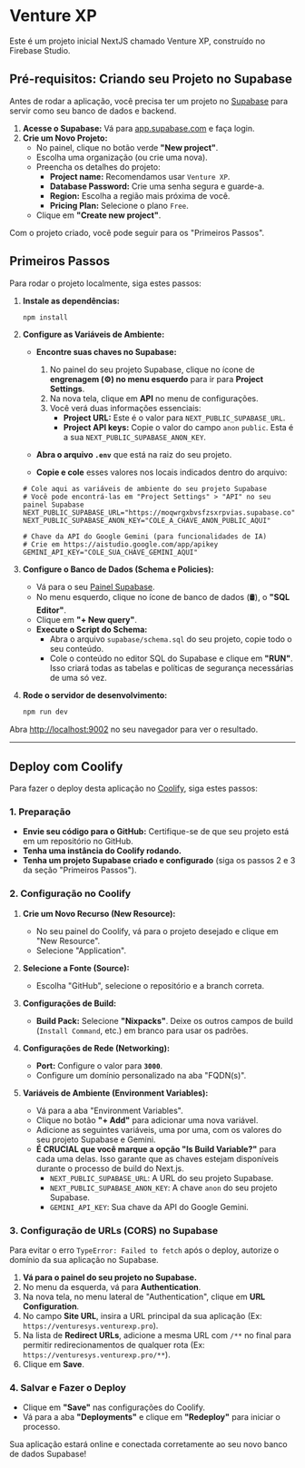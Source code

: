 
# Venture XP

Este é um projeto inicial NextJS chamado Venture XP, construído no Firebase Studio.

## Pré-requisitos: Criando seu Projeto no Supabase

Antes de rodar a aplicação, você precisa ter um projeto no [Supabase](https://supabase.com/) para servir como seu banco de dados e backend.

1.  **Acesse o Supabase:** Vá para [app.supabase.com](https://app.supabase.com) e faça login.
2.  **Crie um Novo Projeto:**
    *   No painel, clique no botão verde **"New project"**.
    *   Escolha uma organização (ou crie uma nova).
    *   Preencha os detalhes do projeto:
        *   **Project name:** Recomendamos usar `Venture XP`.
        *   **Database Password:** Crie uma senha segura e guarde-a.
        *   **Region:** Escolha a região mais próxima de você.
        *   **Pricing Plan:** Selecione o plano `Free`.
    *   Clique em **"Create new project"**.

Com o projeto criado, você pode seguir para os "Primeiros Passos".

## Primeiros Passos

Para rodar o projeto localmente, siga estes passos:

1. **Instale as dependências:**
   ```bash
   npm install
   ```

2. **Configure as Variáveis de Ambiente:**
   *   **Encontre suas chaves no Supabase:**
        1.  No painel do seu projeto Supabase, clique no ícone de **engrenagem (⚙️) no menu esquerdo** para ir para **Project Settings**.
        2.  Na nova tela, clique em **API** no menu de configurações.
        3.  Você verá duas informações essenciais:
            *   **Project URL:** Este é o valor para `NEXT_PUBLIC_SUPABASE_URL`.
            *   **Project API keys:** Copie o valor do campo `anon` `public`. Esta é a sua `NEXT_PUBLIC_SUPABASE_ANON_KEY`.

   *   **Abra o arquivo `.env`** que está na raiz do seu projeto.
   *   **Copie e cole** esses valores nos locais indicados dentro do arquivo:
     ```env
     # Cole aqui as variáveis de ambiente do seu projeto Supabase
     # Você pode encontrá-las em "Project Settings" > "API" no seu painel Supabase
     NEXT_PUBLIC_SUPABASE_URL="https://moqwrgxbvsfzsxrpvias.supabase.co"
     NEXT_PUBLIC_SUPABASE_ANON_KEY="COLE_A_CHAVE_ANON_PUBLIC_AQUI"

     # Chave da API do Google Gemini (para funcionalidades de IA)
     # Crie em https://aistudio.google.com/app/apikey
     GEMINI_API_KEY="COLE_SUA_CHAVE_GEMINI_AQUI"
     ```

3. **Configure o Banco de Dados (Schema e Policies):**
   * Vá para o seu [Painel Supabase](https://app.supabase.com/).
   * No menu esquerdo, clique no ícone de banco de dados (🛢️), o **"SQL Editor"**.
   * Clique em **"+ New query"**.
   * **Execute o Script do Schema:**
     * Abra o arquivo `supabase/schema.sql` do seu projeto, copie todo o seu conteúdo.
     * Cole o conteúdo no editor SQL do Supabase e clique em **"RUN"**. Isso criará todas as tabelas e políticas de segurança necessárias de uma só vez.

4. **Rode o servidor de desenvolvimento:**
   ```bash
   npm run dev
   ```

Abra [http://localhost:9002](http://localhost:9002) no seu navegador para ver o resultado.

---

## Deploy com Coolify

Para fazer o deploy desta aplicação no [Coolify](https://coolify.io/), siga estes passos:

### 1. Preparação

- **Envie seu código para o GitHub:** Certifique-se de que seu projeto está em um repositório no GitHub.
- **Tenha uma instância do Coolify rodando.**
- **Tenha um projeto Supabase criado e configurado** (siga os passos 2 e 3 da seção "Primeiros Passos").

### 2. Configuração no Coolify

1.  **Crie um Novo Recurso (New Resource):**
    *   No seu painel do Coolify, vá para o projeto desejado e clique em "New Resource".
    *   Selecione "Application".

2.  **Selecione a Fonte (Source):**
    *   Escolha "GitHub", selecione o repositório e a branch correta.

3.  **Configurações de Build:**
    *   **Build Pack:** Selecione **"Nixpacks"**. Deixe os outros campos de build (`Install Command`, etc.) em branco para usar os padrões.

4.  **Configurações de Rede (Networking):**
    *   **Port:** Configure o valor para **`3000`**.
    *   Configure um domínio personalizado na aba "FQDN(s)".

5.  **Variáveis de Ambiente (Environment Variables):**
    *   Vá para a aba "Environment Variables".
    *   Clique no botão **"+ Add"** para adicionar uma nova variável.
    *   Adicione as seguintes variáveis, uma por uma, com os valores do seu projeto Supabase e Gemini.
    *   **É CRUCIAL que você marque a opção "Is Build Variable?"** para cada uma delas. Isso garante que as chaves estejam disponíveis durante o processo de build do Next.js.
        *   `NEXT_PUBLIC_SUPABASE_URL`: A URL do seu projeto Supabase.
        *   `NEXT_PUBLIC_SUPABASE_ANON_KEY`: A chave `anon` do seu projeto Supabase.
        *   `GEMINI_API_KEY`: Sua chave da API do Google Gemini.
        
     


### 3. Configuração de URLs (CORS) no Supabase

Para evitar o erro `TypeError: Failed to fetch` após o deploy, autorize o domínio da sua aplicação no Supabase.

1.  **Vá para o painel do seu projeto no Supabase.**
2.  No menu da esquerda, vá para **Authentication**.
3.  Na nova tela, no menu lateral de "Authentication", clique em **URL Configuration**.
4.  No campo **Site URL**, insira a URL principal da sua aplicação (Ex: `https://venturesys.venturexp.pro`).
5.  Na lista de **Redirect URLs**, adicione a mesma URL com `/**` no final para permitir redirecionamentos de qualquer rota (Ex: `https://venturesys.venturexp.pro/**`).
6.  Clique em **Save**.

### 4. Salvar e Fazer o Deploy

- Clique em **"Save"** nas configurações do Coolify.
- Vá para a aba **"Deployments"** e clique em **"Redeploy"** para iniciar o processo.

Sua aplicação estará online e conectada corretamente ao seu novo banco de dados Supabase!
